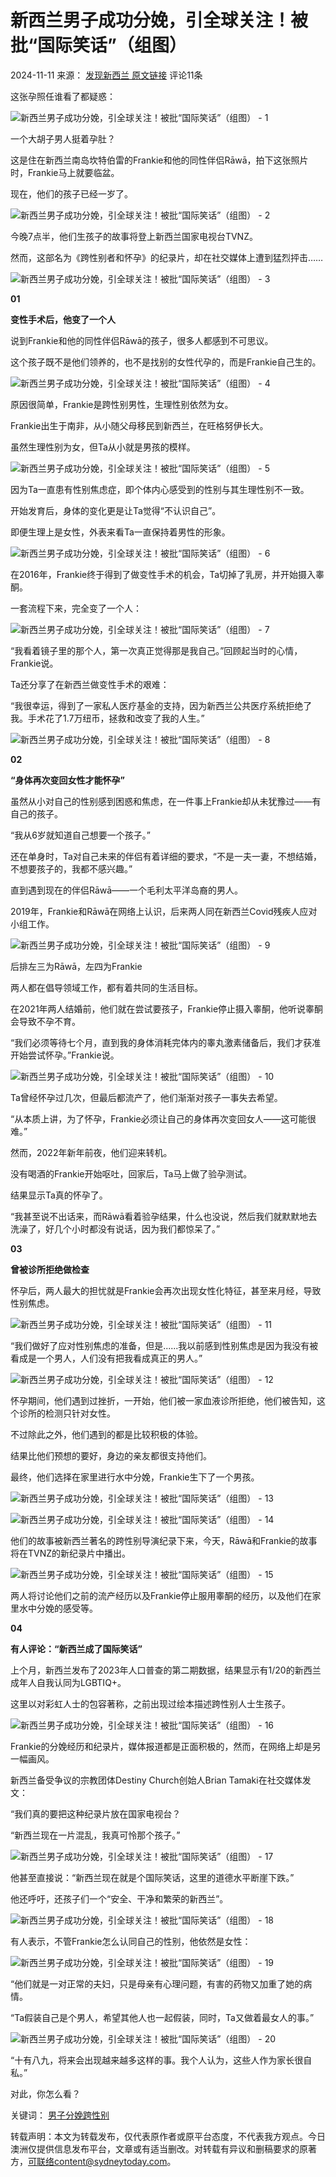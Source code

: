 # 新西兰男子成功分娩，引全球关注！被批“国际笑话”（组图）

2024-11-11 来源： [发现新西兰 原文链接](https://mp.weixin.qq.com/s/qF61d_2pfIooNSwBgNicBw) 评论11条

这张孕照任谁看了都疑惑：

![新西兰男子成功分娩，引全球关注！被批“国际笑话”（组图） - 1](https://cdn36.hipicbeta.com/news/reproduce/2024/1111/c258b0bcaf4d03580d11c0d3e8ca4e30.jpg?x-oss-process=image/resize,w_1440/sharpen,100/quality,Q_90)

一个大胡子男人挺着孕肚？

这是住在新西兰南岛坎特伯雷的Frankie和他的同性伴侣Rāwā，拍下这张照片时，Frankie马上就要临盆。

现在，他们的孩子已经一岁了。

![新西兰男子成功分娩，引全球关注！被批“国际笑话”（组图） - 2](https://cdn36.hipicbeta.com/news/reproduce/2024/1111/4d34b29284f3da595aefddb365ead72f.jpg?x-oss-process=image/resize,w_1440/sharpen,100/quality,Q_90)

今晚7点半，他们生孩子的故事将登上新西兰国家电视台TVNZ。

然而，这部名为《跨性别者和怀孕》的纪录片，却在社交媒体上遭到猛烈抨击……

![新西兰男子成功分娩，引全球关注！被批“国际笑话”（组图） - 3](https://cdn36.hipicbeta.com/news/reproduce/2024/1111/c04cf09296507ff54579f1c8d3d7ad1e.jpg?x-oss-process=image/resize,w_1440/sharpen,100/quality,Q_90)

**01**

**变性手术后，他变了一个人**

说到Frankie和他的同性伴侣Rāwā的孩子，很多人都感到不可思议。

这个孩子既不是他们领养的，也不是找别的女性代孕的，而是Frankie自己生的。

![新西兰男子成功分娩，引全球关注！被批“国际笑话”（组图） - 4](https://cdn36.hipicbeta.com/news/reproduce/2024/1111/8d2d01477059357b3d5ff65dba2ce5a2.jpg?x-oss-process=image/resize,w_1440/sharpen,100/quality,Q_90)

原因很简单，Frankie是跨性别男性，生理性别依然为女。

Frankie出生于南非，从小随父母移民到新西兰，在旺格努伊长大。

虽然生理性别为女，但Ta从小就是男孩的模样。

![新西兰男子成功分娩，引全球关注！被批“国际笑话”（组图） - 5](https://cdn36.hipicbeta.com/news/reproduce/2024/1111/0f3972b1866d35a68c70237216c6ec8f.jpg?x-oss-process=image/resize,w_1440/sharpen,100/quality,Q_90)

因为Ta一直患有性别焦虑症，即个体内心感受到的性别与其生理性别不一致。

开始发育后，身体的变化更是让Ta觉得“不认识自己”。

即便生理上是女性，外表来看Ta一直保持着男性的形象。

![新西兰男子成功分娩，引全球关注！被批“国际笑话”（组图） - 6](https://cdn36.hipicbeta.com/news/reproduce/2024/1111/cb06a1f634c69d96502fbd03c89759e2.jpg?x-oss-process=image/resize,w_1440/sharpen,100/quality,Q_90)

在2016年，Frankie终于得到了做变性手术的机会，Ta切掉了乳房，并开始摄入睾酮。

一套流程下来，完全变了一个人：

![新西兰男子成功分娩，引全球关注！被批“国际笑话”（组图） - 7](https://cdn36.hipicbeta.com/news/reproduce/2024/1111/423f3f949586d6eca7b34bd155b37735.jpg?x-oss-process=image/resize,w_1440/sharpen,100/quality,Q_90)

“我看着镜子里的那个人，第一次真正觉得那是我自己。”回顾起当时的心情，Frankie说。

Ta还分享了在新西兰做变性手术的艰难：

“我很幸运，得到了一家私人医疗基金的支持，因为新西兰公共医疗系统拒绝了我。手术花了1.7万纽币，拯救和改变了我的人生。”

![新西兰男子成功分娩，引全球关注！被批“国际笑话”（组图） - 8](https://cdn36.hipicbeta.com/news/reproduce/2024/1111/9a96d52a1d61466cdb03d1fcfe3cf568.jpg?x-oss-process=image/resize,w_1440/sharpen,100/quality,Q_90)

**02**

**“身体再次变回女性才能怀孕”**

虽然从小对自己的性别感到困惑和焦虑，在一件事上Frankie却从未犹豫过——有自己的孩子。

“我从6岁就知道自己想要一个孩子。”

还在单身时，Ta对自己未来的伴侣有着详细的要求，“不是一夫一妻，不想结婚，不想要孩子的，我都不感兴趣。”

直到遇到现在的伴侣Rāwā——一个毛利太平洋岛裔的男人。

2019年，Frankie和Rāwā在网络上认识，后来两人同在新西兰Covid残疾人应对小组工作。

![新西兰男子成功分娩，引全球关注！被批“国际笑话”（组图） - 9](https://cdn36.hipicbeta.com/news/reproduce/2024/1111/14a429cc29f101a3f0cced2aa75ac4dc.jpg?x-oss-process=image/resize,w_1440/sharpen,100/quality,Q_90)

后排左三为Rāwā，左四为Frankie

两人都在倡导领域工作，都有着共同的生活目标。

在2021年两人结婚前，他们就在尝试要孩子，Frankie停止摄入睾酮，他听说睾酮会导致不孕不育。

“我们必须等待七个月，直到我的身体消耗完体内的睾丸激素储备后，我们才获准开始尝试怀孕。”Frankie说。

![新西兰男子成功分娩，引全球关注！被批“国际笑话”（组图） - 10](https://cdn36.hipicbeta.com/news/reproduce/2024/1111/ce4c6d6100147fee5349b791ea6d2fa4.jpg?x-oss-process=image/resize,w_1440/sharpen,100/quality,Q_90)

Ta曾经怀孕过几次，但最后都流产了，他们渐渐对孩子一事失去希望。

“从本质上讲，为了怀孕，Frankie必须让自己的身体再次变回女人——这可能很难。”

然而，2022年新年前夜，他们迎来转机。

没有喝酒的Frankie开始呕吐，回家后，Ta马上做了验孕测试。

结果显示Ta真的怀孕了。

“我甚至说不出话来，而Rāwā看着验孕结果，什么也没说，然后我们就默默地去洗澡了，好几个小时都没有说话，因为我们都惊呆了。”

**03**

**曾被诊所拒绝做检查**

怀孕后，两人最大的担忧就是Frankie会再次出现女性化特征，甚至来月经，导致性别焦虑。

![新西兰男子成功分娩，引全球关注！被批“国际笑话”（组图） - 11](https://cdn36.hipicbeta.com/news/reproduce/2024/1111/f4305442b5ef3b021d5b383920bcd824.jpg?x-oss-process=image/resize,w_1440/sharpen,100/quality,Q_90)

“我们做好了应对性别焦虑的准备，但是......我以前感到性别焦虑是因为我没有被看成是一个男人，人们没有把我看成真正的男人。”

![新西兰男子成功分娩，引全球关注！被批“国际笑话”（组图） - 12](https://cdn36.hipicbeta.com/news/reproduce/2024/1111/282323769a09342cb252ecc43f81a0f4.jpg?x-oss-process=image/resize,w_1440/sharpen,100/quality,Q_90)

怀孕期间，他们遇到过挫折，一开始，他们被一家血液诊所拒绝，他们被告知，这个诊所的检测只针对女性。

不过除此之外，他们遇到的都是比较积极的体验。

结果比他们预想的要好，身边的亲友都很支持他们。

最终，他们选择在家里进行水中分娩，Frankie生下了一个男孩。

![新西兰男子成功分娩，引全球关注！被批“国际笑话”（组图） - 13](https://cdn36.hipicbeta.com/news/reproduce/2024/1111/dfff05b2c19835de8c60c6088d274e72.jpg?x-oss-process=image/resize,w_1440/sharpen,100/quality,Q_90)

![新西兰男子成功分娩，引全球关注！被批“国际笑话”（组图） - 14](https://cdn36.hipicbeta.com/news/reproduce/2024/1111/5d77a08bdb3934f0aa0a37e32c5ffa52.jpg?x-oss-process=image/resize,w_1440/sharpen,100/quality,Q_90)

他们的故事被新西兰著名的跨性别导演纪录下来，今天，Rāwā和Frankie的故事将在TVNZ的新纪录片中播出。

![新西兰男子成功分娩，引全球关注！被批“国际笑话”（组图） - 15](https://cdn36.hipicbeta.com/news/reproduce/2024/1111/a94ed6d294c2a556c4a501405bdf78b4.jpg?x-oss-process=image/resize,w_1440/sharpen,100/quality,Q_90)

两人将讨论他们之前的流产经历以及Frankie停止服用睾酮的经历，以及他们在家里水中分娩的感受等。

**04**

**有人评论：“新西兰成了国际笑话”**

上个月，新西兰发布了2023年人口普查的第二期数据，结果显示有1/20的新西兰成年人自我认同为LGBTIQ+。

这里以对彩虹人士的包容著称，之前出现过绘本描述跨性别人士生孩子。

![新西兰男子成功分娩，引全球关注！被批“国际笑话”（组图） - 16](https://cdn36.hipicbeta.com/news/reproduce/2024/1111/01a8cc59431d07821108cce71bb9892b.jpg?x-oss-process=image/resize,w_1440/sharpen,100/quality,Q_90)

Frankie的分娩经历和纪录片，媒体报道都是正面积极的，然而，在网络上却是另一幅画风。

新西兰备受争议的宗教团体Destiny Church创始人Brian Tamaki在社交媒体发文：

“我们真的要把这种纪录片放在国家电视台？

“新西兰现在一片混乱，我真可怜那个孩子。”

![新西兰男子成功分娩，引全球关注！被批“国际笑话”（组图） - 17](https://cdn36.hipicbeta.com/news/reproduce/2024/1111/b23aaabec830f3d5ff81917767cd55d8.jpg?x-oss-process=image/resize,w_1440/sharpen,100/quality,Q_90)

他甚至直接说：“新西兰现在就是个国际笑话，这里的道德水平断崖下跌。”

他还呼吁，还孩子们一个“安全、干净和繁荣的新西兰”。

![新西兰男子成功分娩，引全球关注！被批“国际笑话”（组图） - 18](https://cdn36.hipicbeta.com/news/reproduce/2024/1111/c6d88114712266640ac1c465d3d38d55.jpg?x-oss-process=image/resize,w_1440/sharpen,100/quality,Q_90)

有人表示，不管Frankie怎么认同自己的性别，他依然是女性：

![新西兰男子成功分娩，引全球关注！被批“国际笑话”（组图） - 19](https://cdn36.hipicbeta.com/news/reproduce/2024/1111/df13477f0ff64b78dba16231ebc738e6.jpg?x-oss-process=image/resize,w_1440/sharpen,100/quality,Q_90)

“他们就是一对正常的夫妇，只是母亲有心理问题，有害的药物又加重了她的病情。

“Ta假装自己是个男人，希望其他人也一起假装，同时，Ta又做着最女人的事。”

![新西兰男子成功分娩，引全球关注！被批“国际笑话”（组图） - 20](https://cdn36.hipicbeta.com/news/reproduce/2024/1111/793e14422c16ba028cea1847a72baf44.jpg?x-oss-process=image/resize,w_1440/sharpen,100/quality,Q_90)

“十有八九，将来会出现越来越多这样的事。我个人认为，这些人作为家长很自私。”

对此，你怎么看？

关键词： [男子](//www.sydneytoday.com/search?kw=男子)[分娩](//www.sydneytoday.com/search?kw=分娩)[跨性别](//www.sydneytoday.com/search?kw=跨性别)

转载声明：本文为转载发布，仅代表原作者或原平台态度，不代表我方观点。今日澳洲仅提供信息发布平台，文章或有适当删改。对转载有异议和删稿要求的原著方，可联络content@sydneytoday.com。
<!-- tcd_original_link https://www.sydneytoday.com/content-1024536460062001 -->
